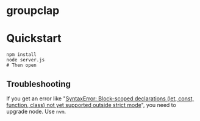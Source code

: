 # groupclap


# Quickstart

```
npm install
node server.js
# Then open
```

## Troubleshooting

If you get an error like "[SyntaxError: Block-scoped declarations (let, const, function, class) not yet supported outside strict mode](https://github.com/tj/connect-redis/issues/245)", you need to upgrade node. Use `nvm`.


